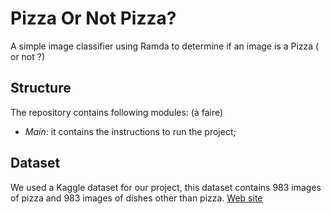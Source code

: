 Pizza Or Not Pizza?  
===================
A simple image classifier using Ramda to determine if an image is a Pizza ( or not ?) 

Structure  
---------
The repository contains following modules:  (à faire)
- *Main*: it contains the instructions to run the project;  

Dataset  
--------
We used a Kaggle dataset for our project, this dataset contains 983 images of pizza and 983 images of dishes other than pizza.
[Web site](https://www.kaggle.com/datasets/carlosrunner/pizza-not-pizza)  
